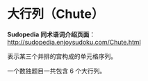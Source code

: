 # 大行列（Chute）

**Sudopedia 同术语词介绍页面**：http://sudopedia.enjoysudoku.com/Chute.html

表示某三个并排的宫构成的单元格序列。

一个数独题目一共包含 6 个大行列。

